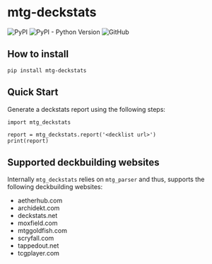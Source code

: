 # mtg-deckstats

![PyPI](https://img.shields.io/pypi/v/mtg-deckstats)
![PyPI - Python Version](https://img.shields.io/pypi/pyversions/mtg-deckstats)
![GitHub](https://img.shields.io/github/license/lheyberger/mtg-deckstats)


## How to install

	pip install mtg-deckstats


## Quick Start

Generate a deckstats report using the following steps:

	import mtg_deckstats
	
	report = mtg_deckstats.report('<decklist url>')
	print(report)


## Supported deckbuilding websites

Internally `mtg_deckstats` relies on `mtg_parser` and thus, supports the following deckbuilding websites:
* aetherhub.com
* archidekt.com
* deckstats.net
* moxfield.com
* mtggoldfish.com
* scryfall.com
* tappedout.net
* tcgplayer.com
